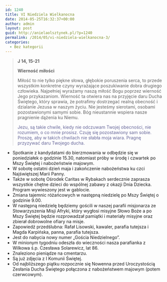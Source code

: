 ```yaml
---
id: 1240
title: VI Niedziela Wielkanocna
date: 2014-05-25T16:32:37+00:00
author: admin
layout: post
guid: http://anielaolsztynek.pl/?p=1240
permalink: /2014/05/vi-niedziela-wielkanocna-3/
categories:
  - Bez kategorii
---
```

> **J 14, 15-21**
> 
> **Wierność miłości**
> 
> Miłość to nie tylko piękne słowa, głębokie poruszenia serca, to przede wszystkim konkretne czyny wyrażające poszukiwanie dobra drugiego człowieka. Najpełniej wyrażamy naszą miłość Bogu poprzez wierność Jego przykazaniom. Wierność ta otwiera nas na przyjęcie daru Ducha Świętego, który sprawia, że potrafimy dostrzegać realną obecność i dzialanie Jezusa w naszym życiu. Nie jesteśmy sierotami, osobami pozostawionymi samymi sobie. Bóg nieustannie wspiera nasze pragnienie dążenia ku Niemu.
> 
> <span style="color: #666699;">Jezu, są takie chwile, kiedy nie odczuwam Twojej obecności, nie rozumiem, o co mnie prosisz. Czuję się pozostawiony sam sobie. Proszę, aby w takich chwilach nie słabła moja wiara. Pragnę przyzywać daru Twojego ducha.</span>

  * Spotkanie z kandydatami do bierzmowania w odbędzie się w poniedziałek o godzinie 15.30, natomiast próby w środę i czwartek po Mszy Świętej i nabożeństwie majowym.
  * W sobotę ostatni dzień maja i zakończenie nabożeństwa ku czci Najświętszej Marii Panny.
  * Także w sobotę Ośrodek Caritas w Rybakach serdecznie zaprasza wszystkie chętne dzieci do wspólnej zabawy z okazji Dnia Dziecka. Program wywieszony jest w gablocie.
  * Zmiana tajemnic różańcowych w następną niedzielę po Mszy Świętej o godzinie 9.00.
  * W następną niedzielę będziemy gościli w naszej parafii misjonarza ze Stowarzyszenia Misji Afryki, który wygłosi misyjne Słowo Boże a po Mszy Świętej będzie rozprowadzał pamiątki i materiały misyjne oraz zbierał dobrowolne ofiary na misje.
  * Zapowiedź przedślubna: Rafał Lisowski, kawaler, parafia tutejsza i Magda Karpińska, panna, parafia tutejsza.
  * Jest do nabycia nowy numer &#8222;Gościa Niedzielnego&#8221;.
  * W minionym tygodniu odeszła do wieczności nasza parafianka z Wilkowa ś.p. Czesława Solarewicz, lat 86.
  * Znaleziono pieniądze na cmentarzu.
  * Są już zdjęcia z I Komunii Świętej.
  * Od najbliższego piątku rozpocznie się Nowenna przed Uroczystością Zesłania Ducha Świętego połączona z nabożeństwem majowym (potem czerwcowym).